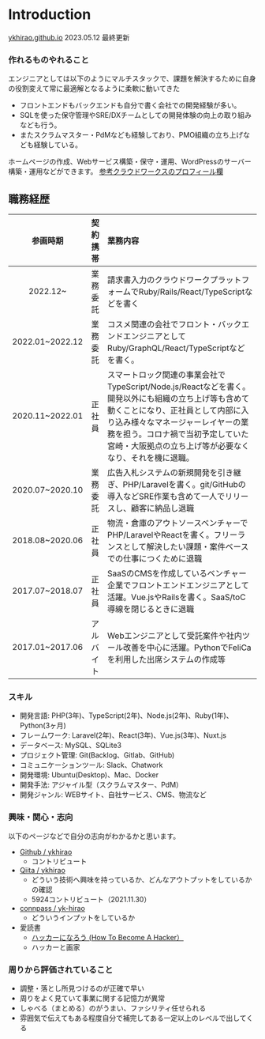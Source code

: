 # Introduction

[ykhirao.github.io](https://github.com/ykhirao/ykhirao.github.io)
2023.05.12 最終更新

### 作れるものやれること

エンジニアとしては以下のようにマルチスタックで、課題を解決するために自身の役割変えて常に最適解となるように柔軟に動いてきた

* フロントエンドもバックエンドも自分で書く会社での開発経験が多い。
* SQLを使った保守管理やSRE/DXチームとしての開発体験の向上の取り組みなども行う。
* またスクラムマスター・PdMなども経験しており、PMO組織の立ち上げなども経験している。

ホームページの作成、Webサービス構築・保守・運用、WordPressのサーバー構築・運用などができます。
[参考クラウドワークスのプロフィール欄](https://crowdworks.jp/public/employees/5022375)

## 職務経歴

| 参画時期 | 契約携帯 | 業務内容 |
|:---:|:---:|:---|
| 2022.12~ | 業務委託 | 請求書入力のクラウドワークプラットフォームでRuby/Rails/React/TypeScriptなどを書く |
| 2022.01~2022.12 | 業務委託 | コスメ関連の会社でフロント・バックエンドエンジニアとしてRuby/GraphQL/React/TypeScriptなどを書く。 |
| 2020.11~2022.01 | 正社員 | スマートロック関連の事業会社でTypeScript/Node.js/Reactなどを書く。 開発以外にも組織の立ち上げ等も含めて動くことになり、正社員として内部に入り込み様々なマネージャーレイヤーの業務を担う。コロナ禍で当初予定していた宮崎・大阪拠点の立ち上げ等が必要なくなり、それを機に退職。 |
| 2020.07~2020.10 | 業務委託 | 広告入札システムの新規開発を引き継ぎ、PHP/Laravelを書く。git/GitHubの導入などSRE作業も含めて一人でリリースし、顧客に納品し退職 |
| 2018.08~2020.06 | 正社員 | 物流・倉庫のアウトソースベンチャーでPHP/LaravelやReactを書く。フリーランスとして解決したい課題・案件ベースでの仕事につくために退職 |
| 2017.07~2018.07 | 正社員 | SaaSのCMSを作成しているベンチャー企業でフロントエンドエンジニアとして活躍。Vue.jsやRailsを書く。SaaS/toC導線を閉じるときに退職 |
| 2017.01~2017.06 | アルバイト | Webエンジニアとして受託案件や社内ツール改善を中心に活躍。PythonでFeliCaを利用した出席システムの作成等 |


### スキル

* 開発言語: PHP(3年)、TypeScript(2年)、Node.js(2年)、Ruby(1年)、Python(3ヶ月)
* フレームワーク: Laravel(2年)、React(3年)、Vue.js(3年)、Nuxt.js
* データベース: MySQL、SQLite3
* プロジェクト管理: Git(Backlog、Gitlab、GitHub)
* コミュニケーションツール: Slack、Chatwork
* 開発環境: Ubuntu(Desktop)、Mac、Docker
* 開発手法: アジャイル型（スクラムマスター、PdM）
* 開発ジャンル: WEBサイト、自社サービス、CMS、物流など

### 興味・関心・志向

以下のページなどで自分の志向がわかるかと思います。

* [Github / ykhirao](https://github.com/ykhirao/)
    * コントリビュート
* [Qiita / ykhirao](http://qiita.com/ykhirao)
    * どういう技術へ興味を持っているか、どんなアウトプットをしているかの確認
    * 5924コントリビュート（2021.11.30）
* [connpass / yk-hirao](https://connpass.com/user/yk-hirao/)
    * どういうインプットをしているか
* 愛読書
    * [ハッカーになろう (How To Become A Hacker）](http://cruel.org/freeware/hacker.html)
    * ハッカーと画家

### 周りから評価されていること

* 調整・落とし所見つけるのが正確で早い
* 周りをよく見ていて事業に関する記憶力が異常
* しゃべる（まとめる）のがうまい、ファシリティ任せられる
* 雰囲気で伝えてもある程度自分で補完してある一定以上のレベルで出してくる
